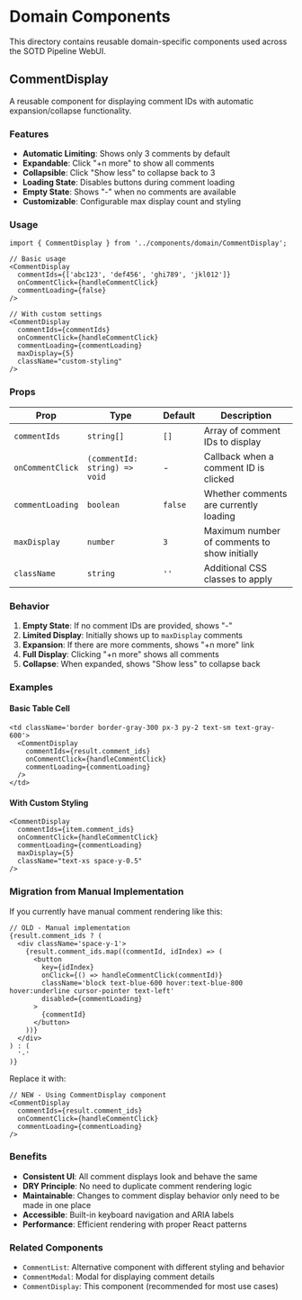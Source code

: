 # Domain Components

This directory contains reusable domain-specific components used across the SOTD Pipeline WebUI.

## CommentDisplay

A reusable component for displaying comment IDs with automatic expansion/collapse functionality.

### Features

- **Automatic Limiting**: Shows only 3 comments by default
- **Expandable**: Click "+n more" to show all comments
- **Collapsible**: Click "Show less" to collapse back to 3
- **Loading State**: Disables buttons during comment loading
- **Empty State**: Shows "-" when no comments are available
- **Customizable**: Configurable max display count and styling

### Usage

```tsx
import { CommentDisplay } from '../components/domain/CommentDisplay';

// Basic usage
<CommentDisplay
  commentIds={['abc123', 'def456', 'ghi789', 'jkl012']}
  onCommentClick={handleCommentClick}
  commentLoading={false}
/>

// With custom settings
<CommentDisplay
  commentIds={commentIds}
  onCommentClick={handleCommentClick}
  commentLoading={commentLoading}
  maxDisplay={5}
  className="custom-styling"
/>
```

### Props

| Prop | Type | Default | Description |
|------|------|---------|-------------|
| `commentIds` | `string[]` | `[]` | Array of comment IDs to display |
| `onCommentClick` | `(commentId: string) => void` | - | Callback when a comment ID is clicked |
| `commentLoading` | `boolean` | `false` | Whether comments are currently loading |
| `maxDisplay` | `number` | `3` | Maximum number of comments to show initially |
| `className` | `string` | `''` | Additional CSS classes to apply |

### Behavior

1. **Empty State**: If no comment IDs are provided, shows "-"
2. **Limited Display**: Initially shows up to `maxDisplay` comments
3. **Expansion**: If there are more comments, shows "+n more" link
4. **Full Display**: Clicking "+n more" shows all comments
5. **Collapse**: When expanded, shows "Show less" to collapse back

### Examples

#### Basic Table Cell
```tsx
<td className='border border-gray-300 px-3 py-2 text-sm text-gray-600'>
  <CommentDisplay
    commentIds={result.comment_ids}
    onCommentClick={handleCommentClick}
    commentLoading={commentLoading}
  />
</td>
```

#### With Custom Styling
```tsx
<CommentDisplay
  commentIds={item.comment_ids}
  onCommentClick={handleCommentClick}
  commentLoading={commentLoading}
  maxDisplay={5}
  className="text-xs space-y-0.5"
/>
```

### Migration from Manual Implementation

If you currently have manual comment rendering like this:

```tsx
// OLD - Manual implementation
{result.comment_ids ? (
  <div className='space-y-1'>
    {result.comment_ids.map((commentId, idIndex) => (
      <button
        key={idIndex}
        onClick={() => handleCommentClick(commentId)}
        className='block text-blue-600 hover:text-blue-800 hover:underline cursor-pointer text-left'
        disabled={commentLoading}
      >
        {commentId}
      </button>
    ))}
  </div>
) : (
  '-'
)}
```

Replace it with:

```tsx
// NEW - Using CommentDisplay component
<CommentDisplay
  commentIds={result.comment_ids}
  onCommentClick={handleCommentClick}
  commentLoading={commentLoading}
/>
```

### Benefits

- **Consistent UI**: All comment displays look and behave the same
- **DRY Principle**: No need to duplicate comment rendering logic
- **Maintainable**: Changes to comment display behavior only need to be made in one place
- **Accessible**: Built-in keyboard navigation and ARIA labels
- **Performance**: Efficient rendering with proper React patterns

### Related Components

- `CommentList`: Alternative component with different styling and behavior
- `CommentModal`: Modal for displaying comment details
- `CommentDisplay`: This component (recommended for most use cases)
